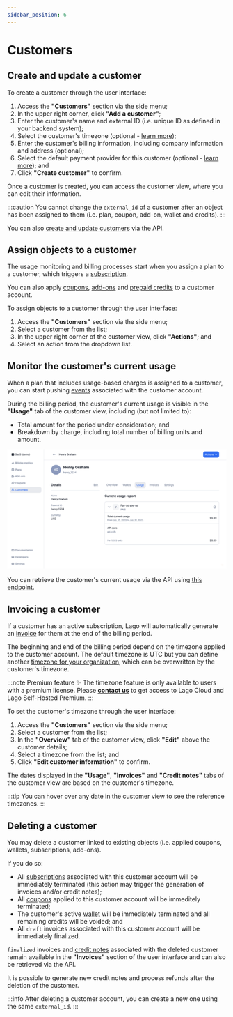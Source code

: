 ```yaml
---
sidebar_position: 6
---
```


# Customers

## Create and update a customer
To create a customer through the user interface:
1. Access the **"Customers"** section via the side menu;
2. In the upper right corner, click **"Add a customer"**;
3. Enter the customer's name and external ID (i.e. unique ID as defined in your backend system);
4. Select the customer's timezone (optional - [learn more](#invoicing-a-customer));
5. Enter the customer's billing information, including company information and address (optional);
6. Select the default payment provider for this customer (optional - [learn more](./payments/overview)); and
7. Click **"Create customer"** to confirm.

Once a customer is created, you can access the customer view, where you can edit their information.

:::caution
You cannot change the `external_id` of a customer after an object has been assigned to them (i.e. plan, coupon, add-on, wallet and credits).
:::

You can also [create and update customers](../api/customers/create-update-customer) via the API.

## Assign objects to a customer
The usage monitoring and billing processes start when you assign a plan to a customer, which triggers a [subscription](./plans/subscription).

You can also apply [coupons](coupons), [add-ons](./addons) and [prepaid credits](./prepaid_credits) to a customer account.

To assign objects to a customer through the user interface:
1. Access the **"Customers"** section via the side menu;
2. Select a customer from the list;
3. In the upper right corner of the customer view, click **"Actions"**; and
4. Select an action from the dropdown list.

## Monitor the customer's current usage
When a plan that includes usage-based charges is assigned to a customer, you can start pushing [events](./events/ingesting_events) associated with the customer account.

During the billing period, the customer's current usage is visible in the **"Usage"** tab of the customer view, including (but not limited to):
- Total amount for the period under consideration; and
- Breakdown by charge, including total number of billing units and amount.

![View of the "Usage" tab](../../static/img/customer-current-usage.png)

You can retrieve the customer's current usage via the API using [this endpoint](../api/customer_usage/customer-usage).

## Invoicing a customer
If a customer has an active subscription, Lago will automatically generate an [invoice](./invoicing/overview) for them at the end of the billing period.

The beginning and end of the billing period depend on the timezone applied to the customer account. The default timezone is UTC but you can define another [timezone for your organization](../../changelog/timezones), which can be overwritten by the customer's timezone.

:::note Premium feature ✨
The timezone feature is only available to users with a premium license. Please **[contact us](mailto:hello@getlago.com)** to get access to Lago Cloud and Lago Self-Hosted Premium.
:::

To set the customer's timezone through the user interface:
1. Access the **"Customers"** section via the side menu;
2. Select a customer from the list;
3. In the **"Overview"** tab of the customer view, click **"Edit"** above the customer details;
4. Select a timezone from the list; and
5. Click **"Edit customer information"** to confirm.

The dates displayed in the **"Usage"**, **"Invoices"** and **"Credit notes"** tabs of the customer view are based on the customer's timezone.

:::tip
You can hover over any date in the customer view to see the reference timezones.
:::

## Deleting a customer
You may delete a customer linked to existing objects (i.e. applied coupons, wallets, subscriptions, add-ons).

If you do so:
- All [subscriptions](./plans/subscription) associated with this customer account will be immediately terminated (this action may trigger the generation of invoices and/or credit notes);
- All [coupons](coupons) applied to this customer account will be immeditely terminated;
- The customer's active [wallet](prepaid_credits) will be immediately terminated and all remaining credits will be voided; and
- All `draft` invoices associated with this customer account will be immediately finalized.

`finalized` invoices and [credit notes](credit_notes) associated with the deleted customer remain available in the **"Invoices"** section of the user interface and can also be retrieved via the API.

It is possible to generate new credit notes and process refunds after the deletion of the customer.

:::info
After deleting a customer account, you can create a new one using the same `external_id`.
:::